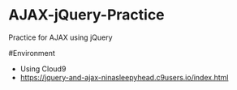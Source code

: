 # AJAX-jQuery-Practice
Practice for AJAX using jQuery

#Environment
- Using Cloud9
- https://jquery-and-ajax-ninasleepyhead.c9users.io/index.html
